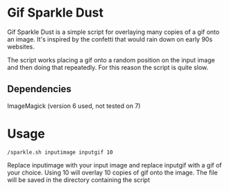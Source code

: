 # Gif Sparkle Dust

Gif Sparkle Dust is a simple script for overlaying many copies of a gif onto an image. It's inspired by the confetti that would rain down on early 90s websites.

The script works placing a gif onto a random position on the input image and then doing that repeatedly. For this reason the script is quite slow.

## Dependencies
ImageMagick (version 6 used, not tested on 7)

# Usage
`/sparkle.sh inputimage inputgif 10`

Replace inputimage with your input image and replace inputgif with a gif of your choice. Using 10 will overlay 10 copies of gif onto the image. The file will be saved in the directory containing the script

